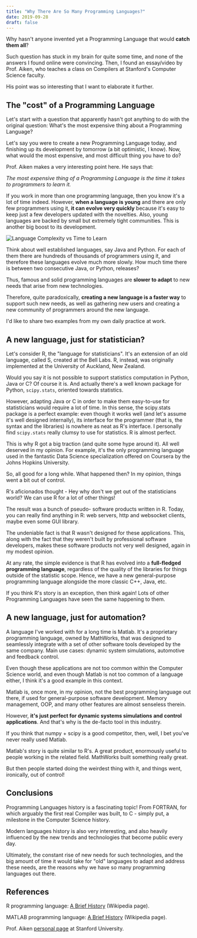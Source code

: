 ```yaml
---
title: "Why There Are So Many Programming Languages?"
date: 2019-09-28
draft: false
---
```


Why hasn't anyone invented yet a Programming Language that would **catch them all**?

Such question has stuck in my brain for quite some time, and none of the answers I found online were convincing. Then, I found an essay/video by Prof. Aiken, who teaches a class on Compilers at Stanford's Computer Science faculty.

His point was so interesting that I want to elaborate it further.


## The "cost" of a Programming Language

Let's start with a question that apparently hasn't got anything to do with the original question: What's the most expensive thing about a Programming Language?

Let's say you were to create a new Programming Language today, and finishing up its development by tomorrow (a bit optimistic, I know). Now, what would the most expensive, and most difficult thing you have to do?

Prof. Aiken makes a very interesting point here. He says that:

_The most expensive thing of a Programming Language is the time it takes to programmers to learn it._

If you work in more than one programming language, then you know it's a lot of time indeed. However, **when a language is young** and there are only few programmers using it, **it can evolve very quickly** because it's easy to keep just a few developers updated with the novelties. Also, young languages are backed by small but extremely tight communities. This is another big boost to its development.

![Language Complexity vs Time to Learn](/images/timeToLearn.png)

Think about well established languages, say Java and Python. For each of them there are hundreds of thousands of programmers using it, and therefore these languages evolve much more slowly. How much time there is between two consecutive Java, or Python, releases?

Thus, famous and solid programming languages are **slower to adapt** to new needs that arise from new technologies.

Therefore, quite paradoxically, **creating a new language is a faster way** to support such new needs, as well as gathering new users and creating a new community of programmers around the new language.

I'd like to share two examples from my own daily practice at work.

## A new language, just for statistician?

Let's consider R, the "language for statisticians". It's an extension of an old language, called S, created at the Bell Labs. R, instead, was originally implemented at the University of Auckland, New Zealand.

Would you say it is not possible to support statistics computation in Python, Java or C? Of course it is. And actually there's a well known package for Python, `scipy.stats`, oriented towards statistics.

However, adapting Java or C in order to make them easy-to-use for statisticians would require a lot of time. In this sense, the scipy.stats package is a perfect example: even though it works well (and let's assume it's well designed internally), its interface for the programmer (that is, the syntax and the libraries) is nowhere as neat as R's interface. I personally find `scipy.stats` really clumsy to use for statistics. R is almost perfect.

This is why R got a big traction (and quite some hype around it). All well deserved in my opinion. For example, it's the only programming language used in the fantastic Data Science specialization offered on Coursera by the Johns Hopkins University.

So, all good for a long while. What happened then? In my opinion, things went a bit out of control.

R's aficionados thought - Hey why don't we get out of the statisticians world? We can use R for a lot of other things!

The result was a bunch of pseudo- software products written in R. Today, you can really find anything in R: web servers, http and websocket clients, maybe even some GUI library.

The undeniable fact is that R wasn't designed for these applications. This, along with the fact that they weren't built by professional software developers, makes these software products not very well designed, again in my modest opinion.

At any rate, the simple evidence is that R has evolved into a **full-fledged programming language**, regardless of the quality of the libraries for things outside of the statistic scope. Hence, we have a new general-purpose programming language alongside the more classic C++, Java, etc.

If you think R's story is an exception, then think again! Lots of other Programming Languages have seen the same happening to them.

## A new language, just for automation?

A language I've worked with for a long time is Matlab. It's a proprietary programming language, owned by MathWorks, that was designed to seamlessly integrate with a set of other software tools developed by the same company. Main use cases: dynamic system simulations, automotive and feedback control.

Even though these applications are not too common within the Computer Science world, and even though Matlab is not too common of a language either, I think it's a good example in this context.

Matlab is, once more, in my opinion, not the best programming language out there, if used for general-purpose software development. Memory management, OOP, and many other features are almost senseless therein.

However, **it's just perfect for dynamic systems simulations and control applications**. And that's why is the de-facto tool in this industry.

If you think that numpy + scipy is a good competitor, then, well, I bet you've never really used Matlab.

Matlab's story is quite similar to R's. A great product, enormously useful to people working in the related field. MathWorks built something really great.

But then people started doing the weirdest thing with it, and things went, ironically, out of control!

## Conclusions

Programming Languages history is a fascinating topic! From FORTRAN, for which arguably the first real Compiler was built, to C - simply put, a milestone in the Computer Science history.

Modern languages history is also very interesting, and also heavily influenced by the new trends and technologies that become public every day.

Ultimately, the constant rise of new needs for such technologies, and the big amount of time it would take for "old" languages to adapt and address these needs, are the reasons why we have so many programming languages out there.


## References

R programming language: [A Brief History](https://en.wikipedia.org/wiki/R_(programming_language)#History) (Wikipedia page).

MATLAB programming language: [A Brief History](https://en.wikipedia.org/wiki/MATLAB#History) (Wikipedia page).

Prof. Aiken [personal page](http://theory.stanford.edu/~aiken/) at Stanford University.
